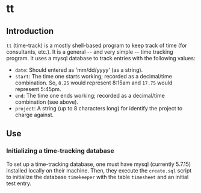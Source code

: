 # tt
## Introduction
`tt` (time-track) is a mostly shell-based program to keep track of time (for consultants, etc.). It is a general -- and very simple -- time tracking program. It uses a mysql database to track entries with the following values:

* `date`: Should entered as 'mm/dd/yyyy' (as a string).
* `start`: The time one starts working; recorded as a decimal/time combination. So, `8.25` would represent 8:15am and `17.75` would represent 5:45pm.
* `end`: The time one ends working; recorded as a decimal/time combination (see above).
* `project`: A string (up to 8 characters long) for identify the project to charge against.

## Use
### Initializing a time-tracking database
To set up a time-tracking database, one must have mysql (currently 5.7.15) installed locally on their machine. Then, they execute the `create.sql` script to initialize the database `timekeeper` with the table `timesheet` and an initial test entry.
